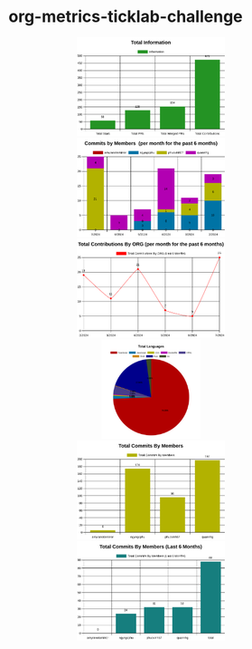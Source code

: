 ﻿# org-metrics-ticklab-challenge

<div align=center>
  <img height=175 src="https://github.com/TranLam2004/org-metrics-ticklab-challenge/blob/main/TOPNG/img/Information.svg" />
 </div>
 <div align=center>
  <img height=175 src="https://github.com/TranLam2004/org-metrics-ticklab-challenge/blob/main/TOPNG/img/MemberCommitBy6Month.svg" />
 </div>
 <div align=center>
  <img height=175 src="https://github.com/TranLam2004/org-metrics-ticklab-challenge/blob/main/TOPNG/img/TotalContributionsBy6Month.svg" />
 </div>
 <div align=center>
  <img height=175 src="https://github.com/TranLam2004/org-metrics-ticklab-challenge/blob/main/TOPNG/img/TotalLanguages.svg" />
 </div>
  <div align=center>
  <img height=175 src="https://github.com/TranLam2004/org-metrics-ticklab-challenge/blob/main/TOPNG/img/TotalMembersCommit.svg" />
 </div>
  <div align=center>
  <img height=175 src="https://github.com/TranLam2004/org-metrics-ticklab-challenge/blob/main/TOPNG/img/TotalMembersCommitBy6Month.svg" />
 </div>

